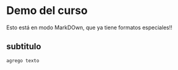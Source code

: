 # Demo del curso
Esto está en modo MarkDOwn, que ya tiene formatos especiales!!

## subtitulo
    agrego texto
